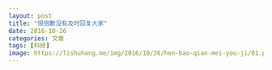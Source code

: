```yaml
---
layout: post
title: "很抱歉没有及时回复大家"
date: 2016-10-26
categories: 文章
tags: [科技]
image: https://lishuhang.me/img/2016/10/26/hen-bao-qian-mei-you-ji/01.png
---
```


